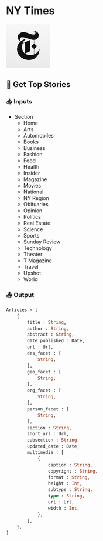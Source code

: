 # NY Times

![Pull articles from the NY Times.](../../.gitbook/assets/ny_times.png)

## 📰 Get Top Stories

### 📥 Inputs

* Section
  * Home
  * Arts
  * Automobiles
  * Books
  * Business
  * Fashion
  * Food
  * Health
  * Insider
  * Magazine
  * Movies
  * National
  * NY Region
  * Obituaries
  * Opinion
  * Politics
  * Real Estate
  * Science
  * Sports
  * Sunday Review
  * Technology
  * Theater
  * T Magazine
  * Travel
  * Upshot
  * World

### 📤 Output

```graphql
Articles = [
    {
        title : String, 
        author : String, 
        abstract : String, 
        date_published : Date, 
        url : Url, 
        des_facet : [
            String,
        ],
        geo_facet : [
            String,
        ],
        org_facet : [
            String, 
        ],
        person_facet : [
            String,
        ],
        section : String, 
        short_url : Url, 
        subsection : String, 
        updated_date : Date, 
        multimedia : [
            {
                caption : String, 
                copyright : String, 
                format : String, 
                height : Int, 
                subtype : String, 
                type : String, 
                url : Url, 
                width : Int,
            },
        ],
    },
]
```

